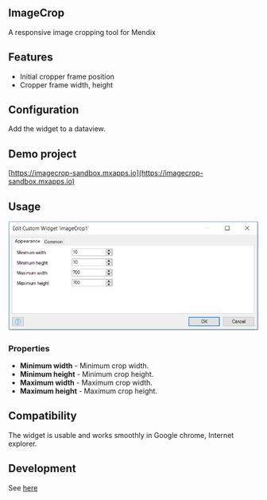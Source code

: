 ## ImageCrop
A responsive image cropping tool for Mendix

## Features
* Initial cropper frame position
* Cropper frame width, height

## Configuration
Add the widget to a dataview.

## Demo project
[https://imagecrop-sandbox.mxapps.io](https://imagecrop-sandbox.mxapps.io)

## Usage
 
![Apprearance](/assets/Appearance.PNG)

### Properties
* **Minimum width** - Minimum crop width.
* **Minimum height** - Minimum crop height.
* **Maximum width** - Maximum crop width.
* **Maximum height** - Maximum crop height.

## Compatibility
The widget is usable and works smoothly in Google chrome, Internet explorer. 

## Development  
See [here](/development.md)
